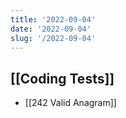 ```yaml
---
title: '2022-09-04'
date: '2022-09-04'
slug: '/2022-09-04'
---
```


## [[Coding Tests]]

- [[242 Valid Anagram]]
